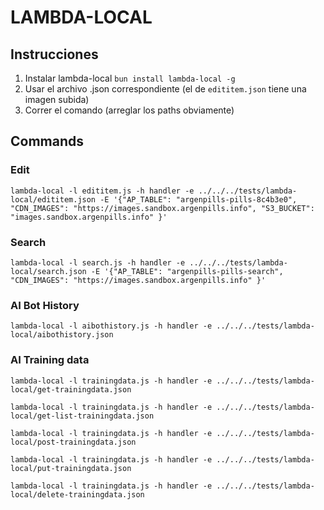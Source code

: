 # LAMBDA-LOCAL

## Instrucciones

1. Instalar lambda-local `bun install lambda-local -g`
2. Usar el archivo .json correspondiente (el de `edititem.json` tiene una imagen subida)
3. Correr el comando (arreglar los paths obviamente)


## Commands

### Edit
```
lambda-local -l edititem.js -h handler -e ../../../tests/lambda-local/edititem.json -E '{"AP_TABLE": "argenpills-pills-8c4b3e0", "CDN_IMAGES": "https://images.sandbox.argenpills.info", "S3_BUCKET": "images.sandbox.argenpills.info" }'
```

### Search
```
lambda-local -l search.js -h handler -e ../../../tests/lambda-local/search.json -E '{"AP_TABLE": "argenpills-pills-search", "CDN_IMAGES": "https://images.sandbox.argenpills.info" }'
```

### AI Bot History
```
lambda-local -l aibothistory.js -h handler -e ../../../tests/lambda-local/aibothistory.json
```

### AI Training data
```
lambda-local -l trainingdata.js -h handler -e ../../../tests/lambda-local/get-trainingdata.json

lambda-local -l trainingdata.js -h handler -e ../../../tests/lambda-local/get-list-trainingdata.json

lambda-local -l trainingdata.js -h handler -e ../../../tests/lambda-local/post-trainingdata.json

lambda-local -l trainingdata.js -h handler -e ../../../tests/lambda-local/put-trainingdata.json

lambda-local -l trainingdata.js -h handler -e ../../../tests/lambda-local/delete-trainingdata.json
```
